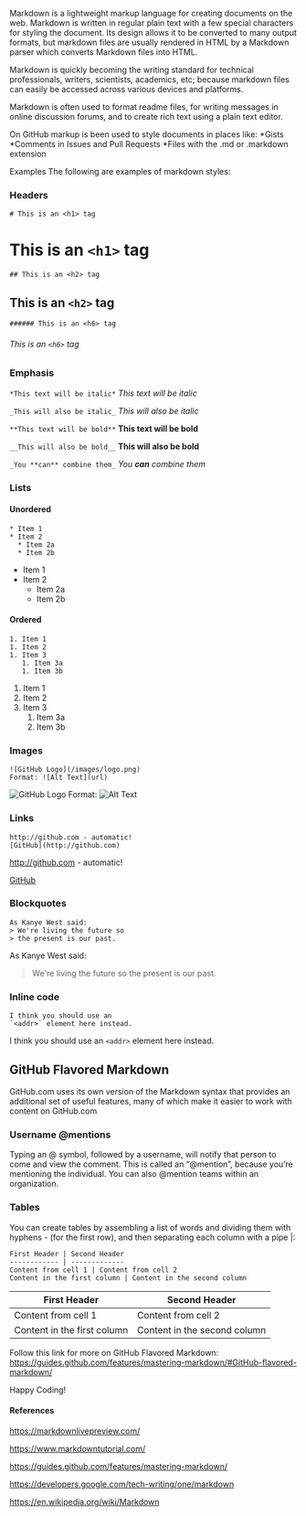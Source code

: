 Markdown is a lightweight markup language for creating documents on the web. Markdown is written in regular plain text with a few special characters for styling the document. Its design allows it to be converted to many output formats, but markdown files are usually rendered in HTML by a Markdown parser which converts Markdown files into HTML.

Markdown is quickly becoming the writing standard for technical professionals, writers, scientists, academics, etc; because markdown files can easily be accessed across various devices and platforms.

Markdown is often used to format readme files, for writing messages in online discussion forums, and to create rich text using a plain text editor.

On GitHub markup is been used to style documents in places like:
*Gists
*Comments in Issues and Pull Requests
*Files with the .md or .markdown extension

Examples
The following are examples of markdown styles:

### Headers
`# This is an <h1> tag`
# This is an `<h1>` tag

`## This is an <h2> tag`
## This is an `<h2>` tag
  
`###### This is an <h6> tag`
###### This is an `<h6>` tag

### Emphasis
`*This text will be italic*`
*This text will be italic*

`_This will also be italic_`
_This will also be italic_

`**This text will be bold**`
**This text will be bold**

`__This will also be bold__`
__This will also be bold__

`_You **can** combine them_`
_You **can** combine them_

### Lists
#### Unordered
```
* Item 1
* Item 2
  * Item 2a
  * Item 2b
```
* Item 1
* Item 2
  * Item 2a
  * Item 2b
#### Ordered
```
1. Item 1
1. Item 2
1. Item 3
   1. Item 3a
   1. Item 3b
```
1. Item 1
1. Item 2
1. Item 3
   1. Item 3a
   1. Item 3b

### Images
``` 
![GitHub Logo](/images/logo.png)
Format: ![Alt Text](url) 
```
![GitHub Logo](/images/logo.png)
Format: ![Alt Text](url) 

### Links
```
http://github.com - automatic!
[GitHub](http://github.com)
```
http://github.com - automatic!

[GitHub](http://github.com)

### Blockquotes
```
As Kanye West said:
> We're living the future so
> the present is our past.
```
As Kanye West said:
> We're living the future so
> the present is our past.


### Inline code
```
I think you should use an
`<addr>` element here instead.
```
I think you should use an
`<addr>` element here instead.

## GitHub Flavored Markdown

GitHub.com uses its own version of the Markdown syntax that provides an additional set of useful features, many of which make it easier to work with content on GitHub.com

### Username @mentions
Typing an @ symbol, followed by a username, will notify that person to come and view the comment. This is called an “@mention”, because you’re mentioning the individual. You can also @mention teams within an organization.

### Tables
You can create tables by assembling a list of words and dividing them with hyphens - (for the first row), and then separating each column with a pipe |:

```
First Header | Second Header
------------ | -------------
Content from cell 1 | Content from cell 2
Content in the first column | Content in the second column
```
First Header | Second Header
------------ | -------------
Content from cell 1 | Content from cell 2
Content in the first column | Content in the second column


Follow this link for more on GitHub Flavored Markdown: https://guides.github.com/features/mastering-markdown/#GitHub-flavored-markdown/

Happy Coding!

#### References
https://markdownlivepreview.com/

https://www.markdowntutorial.com/

https://guides.github.com/features/mastering-markdown/

https://developers.google.com/tech-writing/one/markdown

https://en.wikipedia.org/wiki/Markdown
